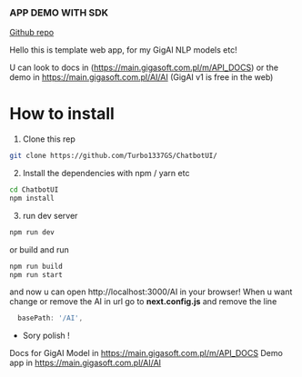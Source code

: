  ### APP DEMO WITH SDK
 [Github repo](https://github.com/Turbo1337GS/Chatbot-UI-with-SDK)

Hello this is template web app, for my GigAI NLP models etc!

U can look to docs in (https://main.gigasoft.com.pl/m/API_DOCS) or the demo in https://main.gigasoft.com.pl/AI/AI (GigAI v1 is free in the web)

 # How to install

 1. Clone this rep 
```bash
git clone https://github.com/Turbo1337GS/ChatbotUI/
```
 2. Install the dependencies with npm / yarn etc
 ```bash
 cd ChatbotUI
 npm install
 ```

 3. run dev server
 ```bash
 npm run dev
 ```
 or build and run
```bash
npm run build
npm run start
```

and now u can open  http://localhost:3000/AI in your browser!
When u want change or remove the AI in url
go to **next.config.js** and remove the line   
```js
  basePath: '/AI',
```

* Sory polish !

Docs for GigAI Model in https://main.gigasoft.com.pl/m/API_DOCS
Demo app in https://main.gigasoft.com.pl/AI/AI